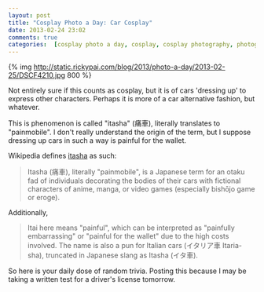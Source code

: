 ```yaml
---
layout: post
title: "Cosplay Photo a Day: Car Cosplay"
date: 2013-02-24 23:02
comments: true
categories:  [cosplay photo a day, cosplay, cosplay photography, photography, vehicle]
---
```


{% img http://static.rickypai.com/blog/2013/photo-a-day/2013-02-25/DSCF4210.jpg 800 %}

Not entirely sure if this counts as cosplay, but it is of cars 'dressing up' to express other characters. Perhaps it is more of a car alternative fashion, but whatever.

This is phenomenon is called "itasha" (痛車), literally translates to "painmobile". I don't really understand the origin of the term, but I suppose dressing up cars in such a way is painful for the wallet.

Wikipedia defines [itasha](http://en.wikipedia.org/wiki/Itasha) as such:

> Itasha (痛車), literally "painmobile", is a Japanese term for an otaku fad of individuals decorating the bodies of their cars with fictional characters of anime, manga, or video games (especially bishōjo game or eroge).

Additionally,

> Itai here means "painful", which can be interpreted as "painfully embarrassing" or "painful for the wallet" due to the high costs involved. The name is also a pun for Italian cars (イタリア車 Itaria-sha), truncated in Japanese slang as Itasha (イタ車).

So here is your daily dose of random trivia. Posting this because I may be taking a written test for a driver's license tomorrow.